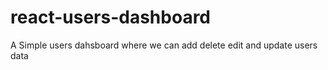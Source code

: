 # react-users-dashboard
A Simple users dahsboard where we can add delete edit and update users data
